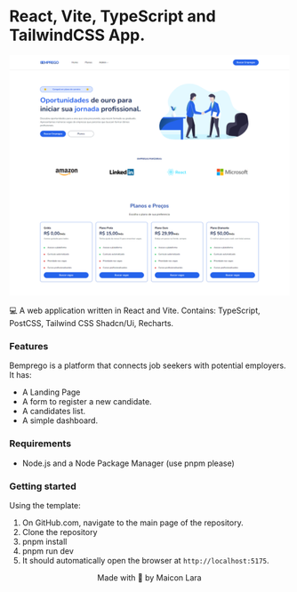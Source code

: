 # React, Vite, TypeScript and TailwindCSS App.

<p align="center">
  <a href="https://github.com/maiconlara/nextjs-template"><img src="public/readme-banner.png" alt="banner"></a>
</p>

💻 A web application written in React and Vite. Contains: TypeScript, PostCSS, Tailwind CSS Shadcn/Ui, Recharts.


### Features

Bemprego is a platform that connects job seekers with potential employers. It has:

- A Landing Page
- A form to register a new candidate.
- A candidates list.
- A simple dashboard. 

### Requirements

- Node.js and a Node Package Manager (use pnpm please)

### Getting started

Using the template:


1. On GitHub.com, navigate to the main page of the repository.
2. Clone the repository
3. pnpm install
4. pnpm run dev
5. It should automatically open the browser at `http://localhost:5175`.


<p align="center">Made with 🤍 by Maicon Lara</p>